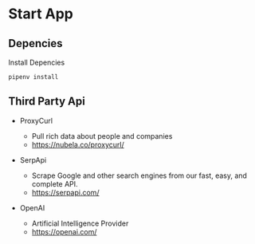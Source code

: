 # Start App

## Depencies

Install Depencies

```
pipenv install
```

## Third Party Api

- ProxyCurl

  - Pull rich data about people and companies
  - https://nubela.co/proxycurl/

- SerpApi

  - Scrape Google and other search engines from our fast, easy, and complete API.
  - https://serpapi.com/

- OpenAI
  - Artificial Intelligence Provider
  - https://openai.com/
